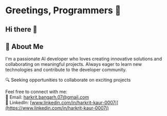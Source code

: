 # Greetings, Programmers 👋

## Hi there 👋

## 🚀 About Me
I'm a passionate AI developer who loves creating innovative solutions and collaborating on meaningful projects. Always eager to learn new technologies and contribute to the developer community.

🔍 Seeking opportunities to collaborate on exciting projects

Feel free to connect with me:<br>
📧 Email: [harkrit.bangarh.07@gmail.com](mailto:harkrit.bangarh.07@gmail.com) <br>
🔗 LinkedIn: [www.linkedin.com/in/harkrit-kaur-0007j](https://www.linkedin.com/in/harkrit-kaur-0007j)

